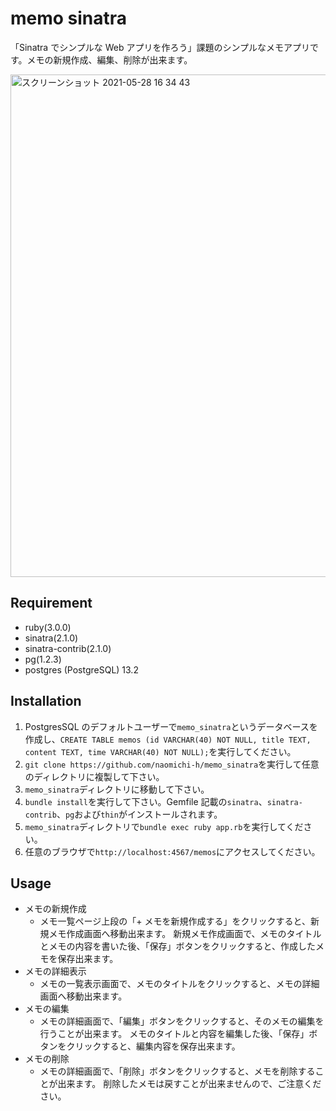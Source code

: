# memo sinatra

「Sinatra でシンプルな Web アプリを作ろう」課題のシンプルなメモアプリです。メモの新規作成、編集、削除が出来ます。

<img width="804" alt="スクリーンショット 2021-05-28 16 34 43" src="https://user-images.githubusercontent.com/73326842/119947353-9d6aed80-bfd2-11eb-8e94-6afd2615f28c.png">

## Requirement

- ruby(3.0.0)
- sinatra(2.1.0)
- sinatra-contrib(2.1.0)
- pg(1.2.3)
- postgres (PostgreSQL) 13.2

## Installation

1. PostgresSQL のデフォルトユーザーで`memo_sinatra`というデータベースを作成し、`CREATE TABLE memos (id VARCHAR(40) NOT NULL, title TEXT, content TEXT, time VARCHAR(40) NOT NULL);`を実行してください。
1. `git clone https://github.com/naomichi-h/memo_sinatra`を実行して任意のディレクトリに複製して下さい。
1. `memo_sinatra`ディレクトリに移動して下さい。
1. `bundle install`を実行して下さい。Gemfile 記載の`sinatra`、`sinatra-contrib`、`pg`および`thin`がインストールされます。
1. `memo_sinatra`ディレクトリで`bundle exec ruby app.rb`を実行してください。
1. 任意のブラウザで`http://localhost:4567/memos`にアクセスしてください。

## Usage

- メモの新規作成
  - メモ一覧ページ上段の「+ メモを新規作成する」をクリックすると、新規メモ作成画面へ移動出来ます。 新規メモ作成画面で、メモのタイトルとメモの内容を書いた後、「保存」ボタンをクリックすると、作成したメモを保存出来ます。
- メモの詳細表示
  - メモの一覧表示画面で、メモのタイトルをクリックすると、メモの詳細画面へ移動出来ます。
- メモの編集
  - メモの詳細画面で、「編集」ボタンをクリックすると、そのメモの編集を行うことが出来ます。 メモのタイトルと内容を編集した後、「保存」ボタンをクリックすると、編集内容を保存出来ます。
- メモの削除
  - メモの詳細画面で、「削除」ボタンをクリックすると、メモを削除することが出来ます。 削除したメモは戻すことが出来ませんので、ご注意ください。
